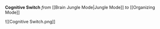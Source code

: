 **Cognitive Switch**
  *from* [[Brain Jungle Mode|Jungle Mode]]
  *to* [[Organizing Mode]]

![[Cognitive Switch.png]]